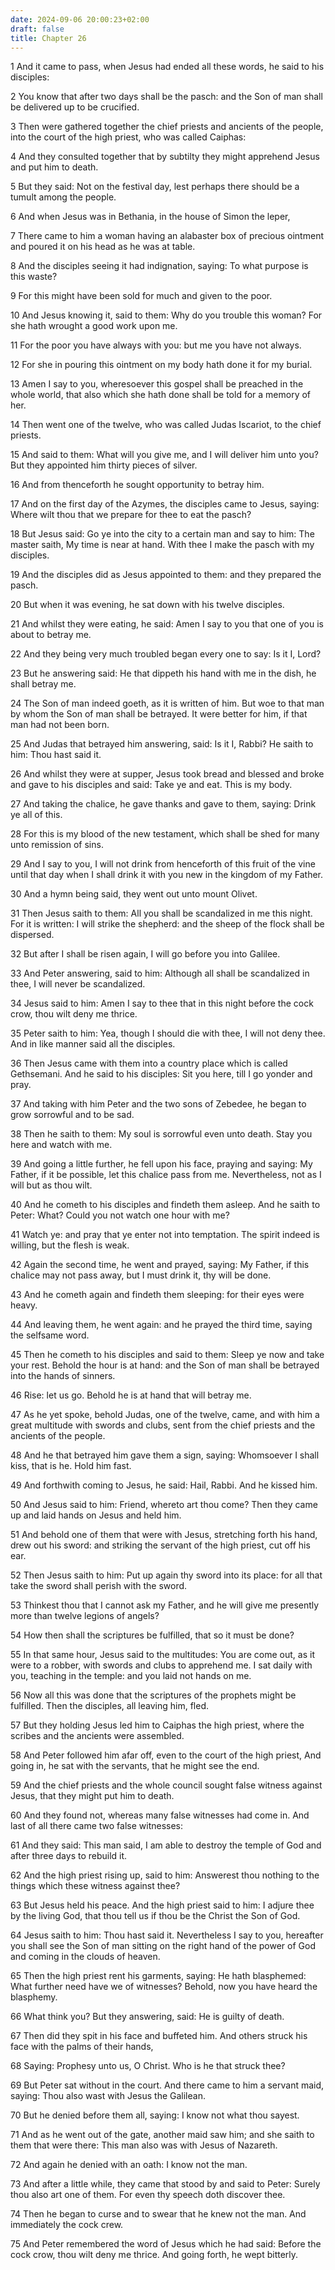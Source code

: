 ```yaml
---
date: 2024-09-06 20:00:23+02:00
draft: false
title: Chapter 26
---
```




1 And it came to pass, when Jesus had ended all these words, he said to his disciples:

2 You know that after two days shall be the pasch: and the Son of man shall be delivered up to be crucified.

3 Then were gathered together the chief priests and ancients of the people, into the court of the high priest, who was called Caiphas:

4 And they consulted together that by subtilty they might apprehend Jesus and put him to death.

5 But they said: Not on the festival day, lest perhaps there should be a tumult among the people.

6 And when Jesus was in Bethania, in the house of Simon the leper,

7 There came to him a woman having an alabaster box of precious ointment and poured it on his head as he was at table.

8 And the disciples seeing it had indignation, saying: To what purpose is this waste?

9 For this might have been sold for much and given to the poor.

10 And Jesus knowing it, said to them: Why do you trouble this woman? For she hath wrought a good work upon me.

11 For the poor you have always with you: but me you have not always.

12 For she in pouring this ointment on my body hath done it for my burial.

13 Amen I say to you, wheresoever this gospel shall be preached in the whole world, that also which she hath done shall be told for a memory of her.

14 Then went one of the twelve, who was called Judas Iscariot, to the chief priests.

15 And said to them: What will you give me, and I will deliver him unto you? But they appointed him thirty pieces of silver.

16 And from thenceforth he sought opportunity to betray him.

17 And on the first day of the Azymes, the disciples came to Jesus, saying: Where wilt thou that we prepare for thee to eat the pasch?

18 But Jesus said: Go ye into the city to a certain man and say to him: The master saith, My time is near at hand. With thee I make the pasch with my disciples.

19 And the disciples did as Jesus appointed to them: and they prepared the pasch.

20 But when it was evening, he sat down with his twelve disciples.

21 And whilst they were eating, he said: Amen I say to you that one of you is about to betray me.

22 And they being very much troubled began every one to say: Is it I, Lord?

23 But he answering said: He that dippeth his hand with me in the dish, he shall betray me.

24 The Son of man indeed goeth, as it is written of him. But woe to that man by whom the Son of man shall be betrayed. It were better for him, if that man had not been born.

25 And Judas that betrayed him answering, said: Is it I, Rabbi? He saith to him: Thou hast said it.

26 And whilst they were at supper, Jesus took bread and blessed and broke and gave to his disciples and said: Take ye and eat. This is my body.

27 And taking the chalice, he gave thanks and gave to them, saying: Drink ye all of this.

28 For this is my blood of the new testament, which shall be shed for many unto remission of sins.

29 And I say to you, I will not drink from henceforth of this fruit of the vine until that day when I shall drink it with you new in the kingdom of my Father.

30 And a hymn being said, they went out unto mount Olivet.

31 Then Jesus saith to them: All you shall be scandalized in me this night. For it is written: I will strike the shepherd: and the sheep of the flock shall be dispersed.

32 But after I shall be risen again, I will go before you into Galilee.

33 And Peter answering, said to him: Although all shall be scandalized in thee, I will never be scandalized.

34 Jesus said to him: Amen I say to thee that in this night before the cock crow, thou wilt deny me thrice.

35 Peter saith to him: Yea, though I should die with thee, I will not deny thee. And in like manner said all the disciples.

36 Then Jesus came with them into a country place which is called Gethsemani. And he said to his disciples: Sit you here, till I go yonder and pray.

37 And taking with him Peter and the two sons of Zebedee, he began to grow sorrowful and to be sad.

38 Then he saith to them: My soul is sorrowful even unto death. Stay you here and watch with me.

39 And going a little further, he fell upon his face, praying and saying: My Father, if it be possible, let this chalice pass from me. Nevertheless, not as I will but as thou wilt.

40 And he cometh to his disciples and findeth them asleep. And he saith to Peter: What? Could you not watch one hour with me?

41 Watch ye: and pray that ye enter not into temptation. The spirit indeed is willing, but the flesh is weak.

42 Again the second time, he went and prayed, saying: My Father, if this chalice may not pass away, but I must drink it, thy will be done.

43 And he cometh again and findeth them sleeping: for their eyes were heavy.

44 And leaving them, he went again: and he prayed the third time, saying the selfsame word.

45 Then he cometh to his disciples and said to them: Sleep ye now and take your rest. Behold the hour is at hand: and the Son of man shall be betrayed into the hands of sinners.

46 Rise: let us go. Behold he is at hand that will betray me.

47 As he yet spoke, behold Judas, one of the twelve, came, and with him a great multitude with swords and clubs, sent from the chief priests and the ancients of the people.

48 And he that betrayed him gave them a sign, saying: Whomsoever I shall kiss, that is he. Hold him fast.

49 And forthwith coming to Jesus, he said: Hail, Rabbi. And he kissed him.

50 And Jesus said to him: Friend, whereto art thou come? Then they came up and laid hands on Jesus and held him.

51 And behold one of them that were with Jesus, stretching forth his hand, drew out his sword: and striking the servant of the high priest, cut off his ear.

52 Then Jesus saith to him: Put up again thy sword into its place: for all that take the sword shall perish with the sword.

53 Thinkest thou that I cannot ask my Father, and he will give me presently more than twelve legions of angels?

54 How then shall the scriptures be fulfilled, that so it must be done?

55 In that same hour, Jesus said to the multitudes: You are come out, as it were to a robber, with swords and clubs to apprehend me. I sat daily with you, teaching in the temple: and you laid not hands on me.

56 Now all this was done that the scriptures of the prophets might be fulfilled. Then the disciples, all leaving him, fled.

57 But they holding Jesus led him to Caiphas the high priest, where the scribes and the ancients were assembled.

58 And Peter followed him afar off, even to the court of the high priest, And going in, he sat with the servants, that he might see the end.

59 And the chief priests and the whole council sought false witness against Jesus, that they might put him to death.

60 And they found not, whereas many false witnesses had come in. And last of all there came two false witnesses:

61 And they said: This man said, I am able to destroy the temple of God and after three days to rebuild it.

62 And the high priest rising up, said to him: Answerest thou nothing to the things which these witness against thee?

63 But Jesus held his peace. And the high priest said to him: I adjure thee by the living God, that thou tell us if thou be the Christ the Son of God.

64 Jesus saith to him: Thou hast said it. Nevertheless I say to you, hereafter you shall see the Son of man sitting on the right hand of the power of God and coming in the clouds of heaven.

65 Then the high priest rent his garments, saying: He hath blasphemed: What further need have we of witnesses? Behold, now you have heard the blasphemy.

66 What think you? But they answering, said: He is guilty of death.

67 Then did they spit in his face and buffeted him. And others struck his face with the palms of their hands,

68 Saying: Prophesy unto us, O Christ. Who is he that struck thee?

69 But Peter sat without in the court. And there came to him a servant maid, saying: Thou also wast with Jesus the Galilean.

70 But he denied before them all, saying: I know not what thou sayest.

71 And as he went out of the gate, another maid saw him; and she saith to them that were there: This man also was with Jesus of Nazareth.

72 And again he denied with an oath: I know not the man.

73 And after a little while, they came that stood by and said to Peter: Surely thou also art one of them. For even thy speech doth discover thee.

74 Then he began to curse and to swear that he knew not the man. And immediately the cock crew.

75 And Peter remembered the word of Jesus which he had said: Before the cock crow, thou wilt deny me thrice. And going forth, he wept bitterly.

